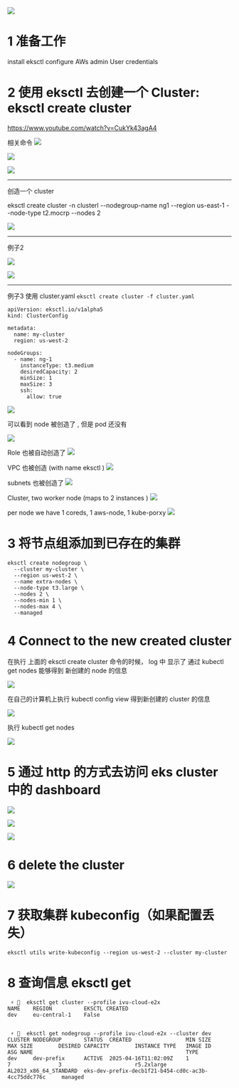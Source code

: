  
![](../image/Pasted%20image%2020240711220202.png)


# 1 准备工作 

install eksctl
configure AWs admin User credentials 



# 2 使用 eksctl 去创建一个 Cluster: eksctl create cluster 

https://www.youtube.com/watch?v=CukYk43agA4

相关命令 
![](../image/Pasted%20image%2020240711114205.png)

![](../image/Pasted%20image%2020240711114221.png)

![](../image/Pasted%20image%2020240711114253.png)


----


创造一个 cluster 

eksctl create cluster -n clusterl --nodegroup-name ng1 --region us-east-1 --node-type t2.mocrp --nodes 2 

![](../image/Pasted%20image%2020240711114442.png)

----

例子2 

![](../image/Pasted%20image%2020240711221207.png)


![](../image/Pasted%20image%2020240711221143.png)


---

例子3 使用 cluster.yaml 
`eksctl create cluster -f cluster.yaml`

```
apiVersion: eksctl.io/v1alpha5
kind: ClusterConfig

metadata:
  name: my-cluster
  region: us-west-2

nodeGroups:
  - name: ng-1
    instanceType: t3.medium
    desiredCapacity: 2
    minSize: 1
    maxSize: 3
    ssh:
      allow: true
```

![](../image/Pasted%20image%2020240711221157.png)


可以看到 node 被创造了 , 但是 pod 还没有 

![](../image/Pasted%20image%2020240711221517.png)



Role 也被自动创造了 
![](../image/Pasted%20image%2020240711221620.png)


VPC 也被创造  (with name eksctl )
![](../image/Pasted%20image%2020240711222319.png)


subnets  也被创造了 
![](../image/Pasted%20image%2020240711221909.png)



Cluster, two worker node (maps to 2 instances )
![](../image/Pasted%20image%2020240711222530.png)

per node we have  1 coreds, 1 aws-node, 1 kube-porxy 
![](../image/Pasted%20image%2020240711222636.png)



# 3 将节点组添加到已存在的集群


```
eksctl create nodegroup \
  --cluster my-cluster \
  --region us-west-2 \
  --name extra-nodes \
  --node-type t3.large \
  --nodes 2 \
  --nodes-min 1 \
  --nodes-max 4 \
  --managed
```



# 4 Connect to the new created cluster 

在执行 上面的 eksctl create cluster 命令的时候， log 中 显示了 通过 kubectl get nodes 能够得到 新创建的 node 的信息 

![](../image/Pasted%20image%2020240711130646.png)

在自己的计算机上执行 kubectl config view 得到新创建的 cluster 的信息 

![](../image/Pasted%20image%2020240711130916.png)

执行 kubectl get nodes 

![](../image/Pasted%20image%2020240711131021.png)


# 5 通过 http 的方式去访问 eks cluster 中的 dashboard 

![](../image/Pasted%20image%2020240711160358.png)

![](../image/Pasted%20image%2020240711160415.png)

![](../image/Pasted%20image%2020240711160427.png)


# 6 delete the cluster 

![](../image/Pasted%20image%2020240711131054.png)


# 7 获取集群 kubeconfig（如果配置丢失）


`eksctl utils write-kubeconfig --region us-west-2 --cluster my-cluster`



# 8 查询信息 eksctl get

```
 ⚡ 🦄  eksctl get cluster --profile ivu-cloud-e2x
NAME    REGION          EKSCTL CREATED
dev     eu-central-1    False


 ⚡ 🦄  eksctl get nodegroup --profile ivu-cloud-e2x --cluster dev
CLUSTER NODEGROUP       STATUS  CREATED                 MIN SIZE        MAX SIZE        DESIRED CAPACITY        INSTANCE TYPE   IMAGE ID                ASG NAME                                                TYPE
dev     dev-prefix      ACTIVE  2025-04-16T11:02:09Z    1               7               3                       r5.2xlarge      AL2023_x86_64_STANDARD  eks-dev-prefix-decb1f21-b454-cd0c-ac3b-4cc75ddc776c     managed


```


